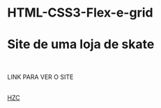 # HTML-CSS3-Flex-e-grid
<h1>Site de uma loja de skate</h1> 
<br>
<p>LINK PARA VER O SITE</p>
<br>
<a href="https://syso069.github.io/HTML-CSS3-Flex-e-grid/flex-e-grid/flex-e-grid-main/">HZC</a>
